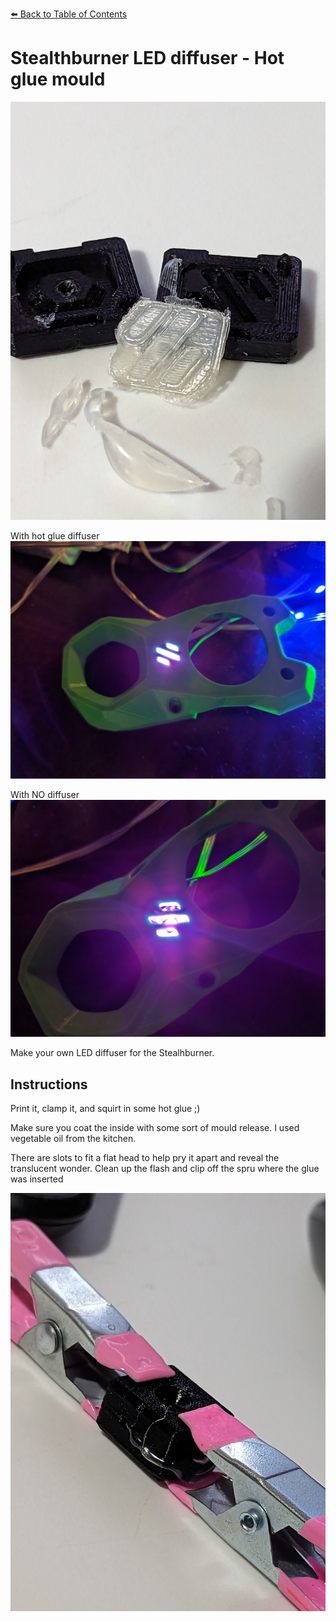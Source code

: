 [:arrow_left: Back to Table of Contents](/README.md)

# Stealthburner LED diffuser - Hot glue mould
![](/led_diffuser_mould/images/moulded-part.jpg)

With hot glue diffuser
![](/led_diffuser_mould/images/diffuser.jpg)

With NO diffuser
![](/led_diffuser_mould/images/no-diffuser.jpg)

Make your own LED diffuser for the Stealhburner. 

## Instructions
Print it, clamp it, and squirt in some hot glue ;)

Make sure you coat the inside with some sort of mould release.
I used vegetable oil from the kitchen.

There are slots to fit a flat head to help pry it apart and reveal the translucent wonder.
Clean up the flash and clip off the spru where the glue was inserted

![](/led_diffuser_mould/images/clamped.jpg)

